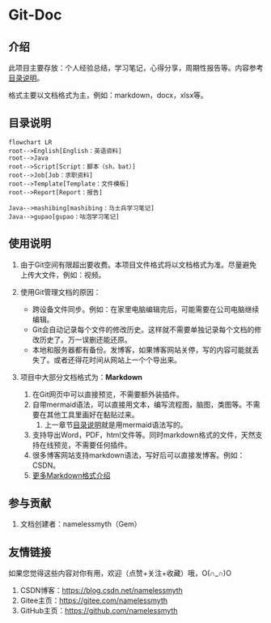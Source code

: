 # Git-Doc

## 介绍
此项目主要存放：个人经验总结，学习笔记，心得分享，周期性报告等。内容参考[目录说明](#目录说明)。

格式主要以文档格式为主，例如：markdown，docx，xlsx等。



## 目录说明

~~~mermaid
flowchart LR
root-->English[English：英语资料]
root-->Java
root-->Script[Script：脚本（sh，bat）]
root-->Job[Job：求职资料]
root-->Template[Template：文件模板]
root-->Report[Report：报告]

Java-->mashibing[mashibing：马士兵学习笔记]
Java-->gupao[gupao：咕泡学习笔记]
~~~





## 使用说明

1.  由于Git空间有限超出要收费。本项目文件格式将以文档格式为准。尽量避免上传大文件，例如：视频。
2.  使用Git管理文档的原因：

    - 跨设备文件同步。例如：在家里电脑编辑完后，可能需要在公司电脑继续编辑。
    - Git会自动记录每个文件的修改历史。这样就不需要单独记录每个文档的修改历史了。万一误删还能还原。
    - 本地和服务器都有备份。发博客，如果博客网站关停，写的内容可能就丢失了。或者还得花时间从网站上一个个导出来。
3.  项目中大部分文档格式为：**Markdown**
    1.  在Git网页中可以直接预览，不需要额外装插件。
    2.  自带mermaid语法，可以直接用文本，编写流程图，脑图，类图等。不需要在其他工具里画好在黏贴过来。
        1.  上一章节[目录说明](#目录说明)就是用mermaid语法写的。
    3.  支持导出Word，PDF，html文件等。同时markdown格式的文件，天然支持在线预览，不需要任何插件。
    4.  很多博客网站支持markdown语法，写好后可以直接发博客。例如：CSDN。
    5.  [更多Markdown格式介绍](https://zhuanlan.zhihu.com/p/128106307)




## 参与贡献

1.  文档创建者：namelessmyth（Gem）



## 友情链接

如果您觉得这些内容对你有用，欢迎（点赞+关注+收藏）哦，O(∩_∩)O

1.  CSDN博客：https://blog.csdn.net/namelessmyth
1.  Gitee主页：https://gitee.com/namelessmyth
1.  GitHub主页：https://github.com/namelessmyth


